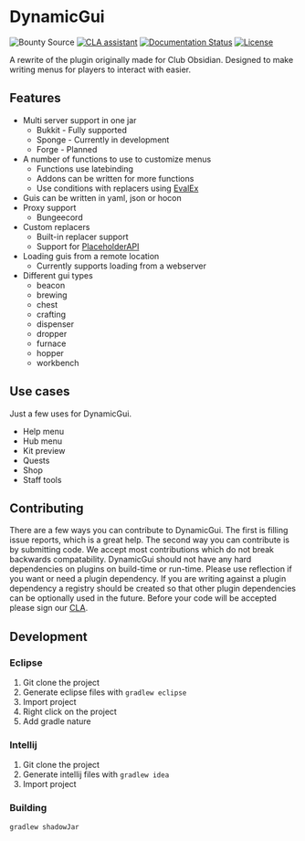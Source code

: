 # DynamicGui

![Bounty Source](https://img.shields.io/bountysource/team/ClubObsidian/activity.svg)
[![CLA assistant](https://cla-assistant.io/readme/badge/ClubObsidian/DynamicGui)](https://cla-assistant.io/ClubObsidian/DynamicGui) 
[![Documentation Status](https://readthedocs.org/projects/dynamicguidocs/badge/?version=latest)](https://dynamicguidocs.readthedocs.io/en/latest/?badge=latest)
[![License](https://img.shields.io/badge/License-Apache%202.0-blue.svg)](https://opensource.org/licenses/Apache-2.0)

A rewrite of the plugin originally made for Club Obsidian. 
Designed to make writing menus for players to interact with easier.

## Features

* Multi server support in one jar
  * Bukkit - Fully supported
  * Sponge - Currently in development
  * Forge - Planned
* A number of functions to use to customize menus
  * Functions use latebinding
  * Addons can be written for more functions
  * Use conditions with replacers using [EvalEx](https://github.com/uklimaschewski/EvalEx)
* Guis can be written in yaml, json or hocon
* Proxy support
  * Bungeecord
* Custom replacers
  * Built-in replacer support
  * Support for [PlaceholderAPI](https://www.spigotmc.org/resources/placeholderapi.6245/)
* Loading guis from a remote location
  * Currently supports loading from a webserver
* Different gui types
  * beacon
  * brewing
  * chest
  * crafting
  * dispenser
  * dropper
  * furnace
  * hopper
  * workbench

## Use cases

Just a few uses for DynamicGui.

* Help menu
* Hub menu
* Kit preview
* Quests
* Shop
* Staff tools

## Contributing

There are a few ways you can contribute to DynamicGui. The first is filling issue reports, which is a great help.
The second way you can contribute is by submitting code. We accept most contributions which do not break
backwards compatability. DynamicGui should not have any hard dependencies on plugins on build-time or run-time.
Please use reflection if you want or need a plugin dependency. If you are writing against a plugin dependency a 
registry should be created so that other plugin dependencies can be optionally used in the future. Before your code will
be accepted please sign our [CLA](https://cla-assistant.io/ClubObsidian/DynamicGui).

## Development

### Eclipse

1. Git clone the project
2. Generate eclipse files with `gradlew eclipse`
3. Import project
4. Right click on the project
5. Add gradle nature

### Intellij

1. Git clone the project
2. Generate intellij files with `gradlew idea`
3. Import project

### Building

`gradlew shadowJar`
